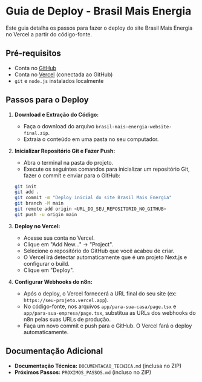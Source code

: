 # Guia de Deploy - Brasil Mais Energia

Este guia detalha os passos para fazer o deploy do site Brasil Mais Energia no Vercel a partir do código-fonte.

## Pré-requisitos

- Conta no [GitHub](https://github.com)
- Conta no [Vercel](https://vercel.com) (conectada ao GitHub)
- `git` e `node.js` instalados localmente

## Passos para o Deploy

1.  **Download e Extração do Código:**
    -   Faça o download do arquivo `brasil-mais-energia-website-final.zip`.
    -   Extraia o conteúdo em uma pasta no seu computador.

2.  **Inicializar Repositório Git e Fazer Push:**
    -   Abra o terminal na pasta do projeto.
    -   Execute os seguintes comandos para inicializar um repositório Git, fazer o commit e enviar para o GitHub:

    ```bash
    git init
    git add .
    git commit -m "Deploy inicial do site Brasil Mais Energia"
    git branch -M main
    git remote add origin <URL_DO_SEU_REPOSITORIO_NO_GITHUB>
    git push -u origin main
    ```

3.  **Deploy no Vercel:**
    -   Acesse sua conta no Vercel.
    -   Clique em "Add New..." -> "Project".
    -   Selecione o repositório do GitHub que você acabou de criar.
    -   O Vercel irá detectar automaticamente que é um projeto Next.js e configurar o build.
    -   Clique em "Deploy".

4.  **Configurar Webhooks do n8n:**
    -   Após o deploy, o Vercel fornecerá a URL final do seu site (ex: `https://seu-projeto.vercel.app`).
    -   No código-fonte, nos arquivos `app/para-sua-casa/page.tsx` e `app/para-sua-empresa/page.tsx`, substitua as URLs dos webhooks do n8n pelas suas URLs de produção.
    -   Faça um novo commit e push para o GitHub. O Vercel fará o deploy automaticamente.

## Documentação Adicional

-   **Documentação Técnica:** `DOCUMENTACAO_TECNICA.md` (inclusa no ZIP)
-   **Próximos Passos:** `PROXIMOS_PASSOS.md` (incluso no ZIP)

